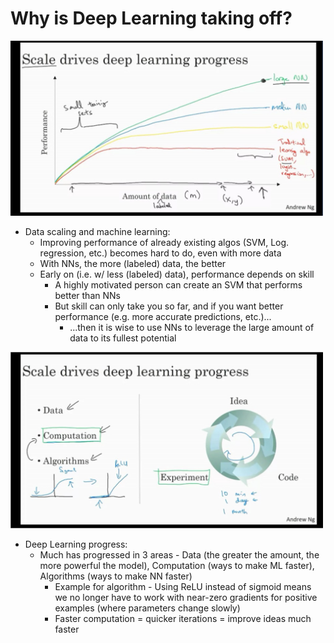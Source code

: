 # Why is Deep Learning taking off?

<img src=https://github.com/lmoham/deep-learning-specialization/blob/main/1.%20Neural%20Networks%20and%20Deep%20Learning/images/3scale.jpg width="500">

* Data scaling and machine learning:
  * Improving performance of already existing algos (SVM, Log. regression, etc.) becomes hard to do, even with more data
  * With NNs, the more (labeled) data, the better
  * Early on (i.e. w/ less (labeled) data), performance depends on skill
    * A highly motivated person can create an SVM that performs better than NNs
    * But skill can only take you so far, and if you want better performance (e.g. more accurate predictions, etc.)...
      * ...then it is wise to use NNs to leverage the large amount of data to its fullest potential
   
<img src=https://github.com/lmoham/deep-learning-specialization/blob/main/1.%20Neural%20Networks%20and%20Deep%20Learning/images/3dlprogress.jpg width="500">

* Deep Learning progress:
  * Much has progressed in 3 areas - Data (the greater the amount, the more powerful the model), Computation (ways to make ML faster), Algorithms (ways to make NN faster)
    * Example for algorithm - Using ReLU instead of sigmoid means we no longer have to work with near-zero gradients for positive examples (where parameters change slowly)
    * Faster computation = quicker iterations = improve ideas much faster
